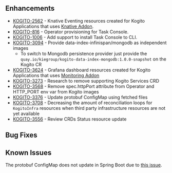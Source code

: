## Enhancements
- [KOGITO-2562](https://issues.redhat.com/browse/KOGITO-2562) - Knative Eventing resources created for Kogito Applications that uses [Knative Addon](https://github.com/kiegroup/kogito-examples/tree/stable/process-knative-quickstart-quarkus).
- [KOGITO-816](https://issues.redhat.com/browse/KOGITO-816) - Operator provisioning for Task Console.
- [KOGITO-1006](https://issues.redhat.com/browse/KOGITO-1006) - Add support to install Task Console to CLI.  
- [KOGITO-3094](https://issues.redhat.com/browse/KOGITO-3094) - Provide data-index-infinispan/mongodb as independent images
     - To switch to Mongodb persistence provider just provide the `quay.io/kiegroup/kogito-data-index-mongodb:1.0.0-snapshot` on the Kogito CR  
- [KOGITO-3624](https://issues.redhat.com/browse/KOGITO-3624) - Grafana dashboard resources created for Kogito Applications that uses [Monitoring Addon](https://blog.kie.org/2020/07/trustyai-meets-kogito-decision-monitoring.html)
- [KOGITO-3273](https://issues.redhat.com/browse/KOGITO-3273) - Research to remove supporting Kogito Services CRD
- [KOGITO-3568](https://issues.redhat.com/browse/KOGITO-3273) - Remove spec.httpPort attribute from Operator and HTTP_PORT env var from Kogito images
- [KOGITO-3376](https://issues.redhat.com/browse/KOGITO-3376) - Update protobuf ConfigMap using fetched files
- [KOGITO-3708](https://issues.redhat.com/browse/KOGITO-3708) - Decreasing the amount of reconciliation loops for `KogitoInfra` resources when
third party infrastructure resources are not yet available
- [KOGITO-3556](https://issues.redhat.com/browse/KOGITO-3556) - Review CRDs Status resource update
 
## Bug Fixes

## Known Issues
The protobuf ConfigMap does not update in Spring Boot due to [this issue](https://issues.redhat.com/browse/KOGITO-3406).
